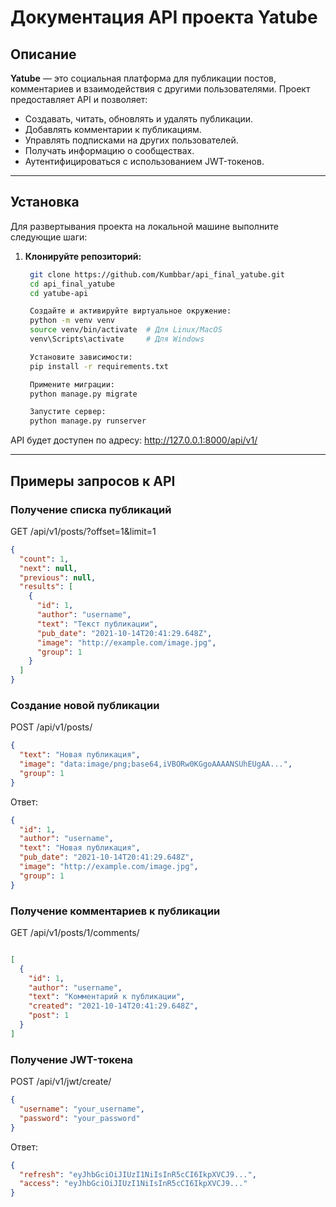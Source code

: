 # Документация API проекта Yatube

## Описание

**Yatube** — это социальная платформа для публикации постов, комментариев и взаимодействия с другими пользователями. Проект предоставляет API и позволяет:

- Создавать, читать, обновлять и удалять публикации.
- Добавлять комментарии к публикациям.
- Управлять подписками на других пользователей.
- Получать информацию о сообществах.
- Аутентифицироваться с использованием JWT-токенов.

---

## Установка

Для развертывания проекта на локальной машине выполните следующие шаги:

1. **Клонируйте репозиторий:**
   ```bash
    git clone https://github.com/Kumbbar/api_final_yatube.git
    cd api_final_yatube
    cd yatube-api

    Создайте и активируйте виртуальное окружение:
    python -m venv venv
    source venv/bin/activate  # Для Linux/MacOS
    venv\Scripts\activate     # Для Windows

    Установите зависимости:
    pip install -r requirements.txt

    Примените миграции:
    python manage.py migrate
   
    Запустите сервер:
    python manage.py runserver

API будет доступен по адресу:
http://127.0.0.1:8000/api/v1/

---

## Примеры запросов к API
### Получение списка публикаций

GET /api/v1/posts/?offset=1&limit=1
``` json
{
  "count": 1,
  "next": null,
  "previous": null,
  "results": [
    {
      "id": 1,
      "author": "username",
      "text": "Текст публикации",
      "pub_date": "2021-10-14T20:41:29.648Z",
      "image": "http://example.com/image.jpg",
      "group": 1
    }
  ]
}
```

### Создание новой публикации

POST /api/v1/posts/
``` json
{
  "text": "Новая публикация",
  "image": "data:image/png;base64,iVBORw0KGgoAAAANSUhEUgAA...",
  "group": 1
}
```

Ответ:
``` json
{
  "id": 1,
  "author": "username",
  "text": "Новая публикация",
  "pub_date": "2021-10-14T20:41:29.648Z",
  "image": "http://example.com/image.jpg",
  "group": 1
}
```

### Получение комментариев к публикации

GET /api/v1/posts/1/comments/
``` json

[
  {
    "id": 1,
    "author": "username",
    "text": "Комментарий к публикации",
    "created": "2021-10-14T20:41:29.648Z",
    "post": 1
  }
]
```

### Получение JWT-токена

POST /api/v1/jwt/create/

``` json 
{
  "username": "your_username",
  "password": "your_password"
}
```

Ответ:
``` json
{
  "refresh": "eyJhbGciOiJIUzI1NiIsInR5cCI6IkpXVCJ9...",
  "access": "eyJhbGciOiJIUzI1NiIsInR5cCI6IkpXVCJ9..."
}
```
